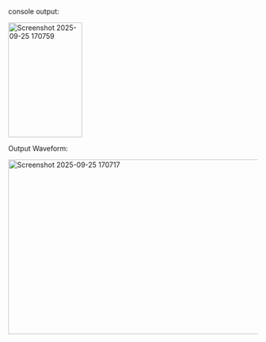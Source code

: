 console output:

<img width="149" height="232" alt="Screenshot 2025-09-25 170759" src="https://github.com/user-attachments/assets/4fa97017-ab56-4ae2-9eff-1a3ee4e5a344" />

Output Waveform:

<img width="1845" height="353" alt="Screenshot 2025-09-25 170717" src="https://github.com/user-attachments/assets/18a49e59-385c-4a69-9f8c-75aa1498f0c4" />

